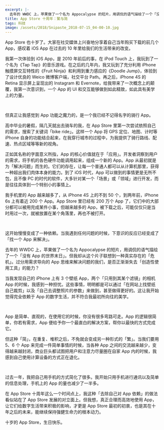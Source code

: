 ```yaml
---
excerpt: |-
  去年的 WWDC 上，苹果做了一个名为 Appocalypse 的短片，用调侃的语气描绘了一个「没有 App 的世界末日」。但我却从这个片子联想到一种真实存在的「危机」。过分用需求导向的 App 思维来解决问题的我们，是否正渐渐失去「创造性使用工具」的能力？
title: App Store 十周年：繁与简
tags: 科技
image: /assets/2018/Snipaste_2018-07-15_04-00-10.jpg
---
```


App Store 也十岁了。大家在社交媒体上兴奋地分享着自己当年购买下载的前几个 App，感叹着 iOS App 在过去的 10 年里给我们的生活带来的改变。

我第一次体验到 iOS App，是 2010 年前后的事，在 iPod Touch 上，我玩到了一个名为《Tap Tap》的音乐游戏。在之后的几年内，我又玩到了充分利用 iPhone 触摸屏交互特性的《Fruit Ninja》和利用到重力感应的《Doodle Jump》，体验到了设计优良的 Weico 微博客户端，社交平台 Path。再之后，iPhone 4S 的 Retina 显示屏上呈现出的 Instagram 和 Evernote，给我带来了一次概念上的颠覆，我第一次意识到，一个 App 的 UI 和交互能够做到如此精致，如此具有美学上的力量。

<br>

但真正让我感觉到 App 功能之魔力的，是一个我已经不记得名字的骑行 App。

高中毕业的暑假，隔几天就出去骑车的我，在 App Store 里第一次尝试依照自己的需求，搜索了关键词「bike ride」。这样一个 App 将 GPS 定位、地图、计时等 iPhone 自身的功能结合起来，在我穿行城市的过程中，为我提供了骑行路线、配速、热点区域等等新的视角。

正如其名称的字面意义所指，App 的核心价值就在于「应用」。开发者洞察到用户的需求，将手机的各色硬件功能调用起来，组成一个新的 App。App 从最初就是为「解决问题」而生的。它们的存在，让每一个普通人都可以从计算机那里，获得一种超出我们肉体本身的能力。到了 iOS 时代，App 可以做到的事情更是无所不包，且不像 PC 的时代的软件，大多针对某一个「场景」或「领域」进行开发，而是往往具体到一个特别小的事情上。

我手机里的 App 越来越多了，从 iPhone 4S 上的不到 50 个，到两年前，iPhone 6s 上有着近 200 个 App。App Store 里已经有 200 万个 App 了，它们中的大部分都可以被用完成某件小事，但越来越多的 App，被下载之后，可能仅仅只是当时用过一次，就被放置在某个角落里，再也不被打开。

<br>

这开始慢慢变成了一种依赖。当我遇到任何问题的时候，下意识的反应已经变成了「找一个 App 来解决」。

去年的 WWDC 上，苹果做了一个名为 Appocalypse 的短片，用调侃的语气描绘了一个「没有 App 的世界末日」。但我却从这个片子联想到一种真实存在的「危机」。过分用需求导向的 App 思维来解决问题的我们，是否正渐渐失去「创造性使用工具」的能力？

当我发现自己的 iPhone 上有 3 个壁纸 App，两个「只用到其某个滤镜」的相机 App 的时候，我感到一种担忧。这些事情，明明都是可以通过「在网站上找壁纸自己裁剪」以及「自己去调整照片的参数」来做到，甚至做得更好的。这让我开始觉得完全依赖于 App 的数字生活，并不符合我最初所向往的美学。

<br>

App 是简单、直观的，在使用它的时候，你没有很多弯路可走。App 的逻辑很简单，你若有需求，App 便给予你一个最直白的解决方案，帮你以最快的方式完成它。

但这种「简」，在重复、堆积之后，不免就会变成另一种形式的「繁」。当我们要用 5、6 个 App 来完成一件简单事情的时候，当各种 App 之间的交流越来越少，变得越来越封闭，商业巨头都试图把用户和注意力尽量圈在自家 App 内的时候，我感到自己使用计算设备的方式正在退化。

<br>

过去一年，我把自己用手机的方式简化了很多。我开始只用手机进行通讯以及简单的信息处理，手机上的 App 的量也减少了一半多。

在 App Store 十周年这么一个时间点上，我这种「去除自己对 App 依赖」的做法看似站在了 App Store 发展的对立面上。但我想，真正合理而高效地使用 App，让它们给数字生活带来积极的影响，才更是 App Store 最初的初衷，也是其在十年之后的未来，能继续保持强健生命力的根本动力。

十岁的 App Store，生日快乐。
